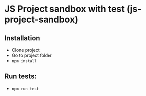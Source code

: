 # JS Project sandbox with test (js-project-sandbox)

## Installation

 * Clone project
 * Go to project folder
 * `npm install`

## Run tests:

 * `npm run test`
